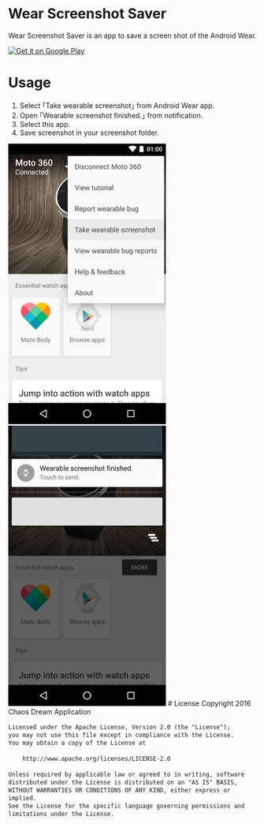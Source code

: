 # Wear Screenshot Saver
Wear Screenshot Saver is an app to save a screen shot of the Android Wear.

<a href="https://play.google.com/store/apps/details?id=dream_chaos.java_conf.gr.jp.wearscreenshotsaver&utm_source=global_co&utm_medium=prtnr&utm_content=Mar2515&utm_campaign=PartBadge&pcampaignid=MKT-Other-global-all-co-prtnr-py-PartBadge-Mar2515-1"><img alt="Get it on Google Play" src="https://play.google.com/intl/en_us/badges/images/generic/en-play-badge.png" height="50px"/></a>
# Usage
1. Select ｢Take wearable screenshot｣ from Android Wear app.
1. Open ｢Wearable screenshot finished.｣ from notification.
1. Select this app.
1. Save screenshot in your screenshot folder.

<img alt="screenshot1" src="/screenshots/screenshot1.png" width="320px"/>
<img alt="screenshot2" src="/screenshots/screenshot2.png" width="320px"/>
# License
    Copyright 2016 Chaos Dream Application

    Licensed under the Apache License, Version 2.0 (the "License");
    you may not use this file except in compliance with the License.
    You may obtain a copy of the License at

        http://www.apache.org/licenses/LICENSE-2.0

    Unless required by applicable law or agreed to in writing, software
    distributed under the License is distributed on an "AS IS" BASIS,
    WITHOUT WARRANTIES OR CONDITIONS OF ANY KIND, either express or implied.
    See the License for the specific language governing permissions and
    limitations under the License.
